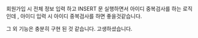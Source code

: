 회원가입 시 전체 정보 입력 하고 INSERT 문 실행하면서
아이디 중복검사를 하는 로직인데 , 아이디 입력 시 아이디 중복검사를 하면 좋을것같습니다.

그 외 기능은 충분히 구현 된 것 같습니다.
고생하셨습니다.